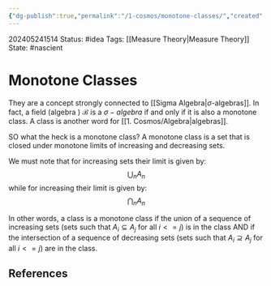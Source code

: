 ```yaml
---
{"dg-publish":true,"permalink":"/1-cosmos/monotone-classes/","created":"2025-01-22T11:17:14.218-05:00","updated":"2024-05-24T17:03:52.672-04:00"}
---
```


202405241514
Status: #idea
Tags: [[Measure Theory\|Measure Theory]]
State: #nascient
# Monotone Classes
They are a concept strongly connected to [[Sigma Algebra\|$\sigma$-algebras]]. In fact, a field (algebra  ) $\mathscr B$ is a $\sigma-algebra$ if and only if it is also a monotone class. A class is another word for [[1. Cosmos/Algebra\|algebras]].

SO what the heck is a monotone class? A monotone class is a set that is closed under monotone limits of increasing and decreasing sets.

We must note that for increasing sets their limit is given by:
$$
\bigcup_n A_n
$$
while for increasing their limit is given by:
$$
\bigcap_n A_n
$$

In other words, a class is a monotone class if the union of a sequence of increasing sets (sets such that $A_i \subseteq A_j$ for all $i<=j$) is in the class AND if the intersection of a sequence of decreasing sets (sets such that $A_i \supseteq A_j$ for all $i <= j$) are in the class.
## References
